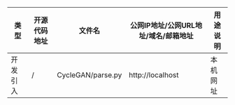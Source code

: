  | 类型   | 开源代码地址 | 文件名                      | 公网IP地址/公网URL地址/域名/邮箱地址 | 用途说明 |
|------|--------|--------------------------| ------------------------------------ |------|
| 开发引入 | /      | CycleGAN/parse.py | http://localhost | 本机网址 |